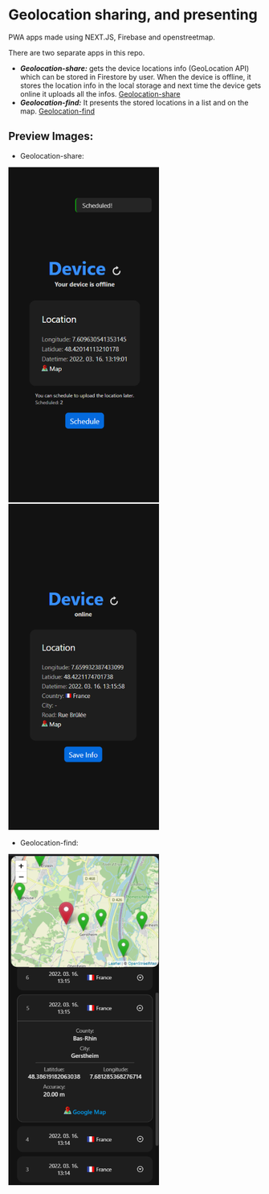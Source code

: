 # Geolocation sharing, and presenting 
PWA apps made using NEXT.JS, Firebase and openstreetmap.

There are two separate apps in this repo.
- ***Geolocation-share:*** gets the device locations info (GeoLocation API) which can be stored in Firestore by user. When the device is offline, it stores the location info in the local storage and next time the device gets online it uploads all the infos. [Geolocation-share](https://gl-share.vercel.app/)
- ***Geolocation-find:*** It presents the stored locations in a list and on the map. [Geolocation-find](https://gl-find.vercel.app/)

## Preview Images:
- Geolocation-share:

<img src="https://github.com/hdadr/geolocation/blob/main/screen%20examples/share/offline.png" width="300"> <img src="https://github.com/hdadr/geolocation/blob/main/screen%20examples/share/online.png" width="300">


- Geolocation-find:

<img src="https://github.com/hdadr/geolocation/blob/main/screen%20examples/find/ex.png" width="300">
